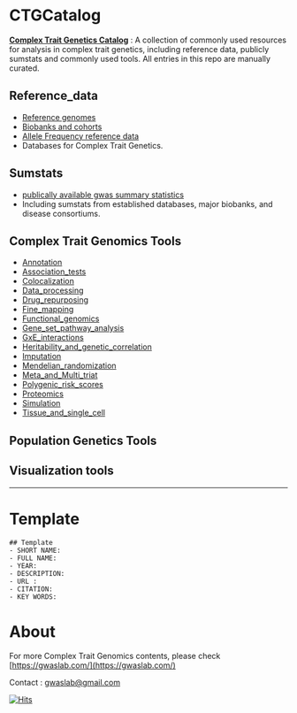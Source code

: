 
# CTGCatalog

**[Complex Trait Genetics Catalog](https://cloufield.github.io/CTGCatalog/)** : A collection of commonly used resources for analysis in complex trait genetics, including reference data, publicly sumstats and commonly used tools. All entries in this repo are manually curated.

## Reference_data
* [Reference genomes](https://cloufield.github.io/CTGCatalog/Reference_data_Genome_README/)
* [Biobanks and cohorts](https://cloufield.github.io/CTGCatalog/Reference_data_Biobanks_Cohorts_README/)
* [Allele Frequency reference data](https://cloufield.github.io/CTGCatalog/Reference_data_Allele_Frequency_README/)
* Databases for Complex Trait Genetics.

## Sumstats   
* [publically available gwas summary statistics](https://cloufield.github.io/CTGCatalog/Sumstats_README/)
* Including sumstats from established databases, major biobanks, and disease consortiums.

## Complex Trait Genomics Tools
* [Annotation](https://cloufield.github.io/CTGCatalog/Tools_Annotation_README/)
* [Association_tests](https://cloufield.github.io/CTGCatalog/Tools_Association_tests_README/)
* [Colocalization](https://cloufield.github.io/CTGCatalog/Tools_Colocalization_README/)
* [Data_processing](https://cloufield.github.io/CTGCatalog/Tools_Data_processing_README/)
* [Drug_repurposing](https://cloufield.github.io/CTGCatalog/Tools_Drug_discovery_README/)
* [Fine_mapping](https://cloufield.github.io/CTGCatalog/Tools_Fine_mapping_README/)
* [Functional_genomics](https://cloufield.github.io/CTGCatalog/Tools_Gene_prioritization_README/)
* [Gene_set_pathway_analysis](https://cloufield.github.io/CTGCatalog/Tools_Gene_set_pathway_analysis_README/)
* [GxE_interactions](https://cloufield.github.io/CTGCatalog/Tools_GxE_interactions_README/)
* [Heritability_and_genetic_correlation](https://cloufield.github.io/CTGCatalog/Tools_Heritability_and_genetic_correlation_README/)
* [Imputation](https://cloufield.github.io/CTGCatalog/Tools_Imputation_README/)
* [Mendelian_randomization](https://cloufield.github.io/CTGCatalog/Tools_Mendelian_randomization_README/)
* [Meta_and_Multi_triat](https://cloufield.github.io/CTGCatalog/Tools_Meta_and_Multi_triat_README/)
* [Polygenic_risk_scores](https://cloufield.github.io/CTGCatalog/Tools_Polygenic_risk_scores_README/)
* [Proteomics](https://cloufield.github.io/CTGCatalog/Tools_Proteomics_README/)
* [Simulation](https://cloufield.github.io/CTGCatalog/Tools_Simulation_README/)
* [Tissue_and_single_cell](https://cloufield.github.io/CTGCatalog/Tools_Tissue_and_single_cell_README/)

## Population Genetics Tools

## Visualization tools

--------

# Template
```
## Template
- SHORT NAME: 
- FULL NAME: 
- YEAR: 
- DESCRIPTION: 
- URL : 
- CITATION: 
- KEY WORDS: 
```
# About
For more Complex Trait Genomics contents, please check [https://gwaslab.com/](https://gwaslab.com/)

Contact : gwaslab@gmail.com

[![Hits](https://hits.seeyoufarm.com/api/count/incr/badge.svg?url=https%3A%2F%2Fcloufield.github.io%2FCTGCatalog%2F&count_bg=%2379C83D&title_bg=%23555555&icon=&icon_color=%23E7E7E7&title=Daily%2FTotal+views&edge_flat=false)](https://hits.seeyoufarm.com)

